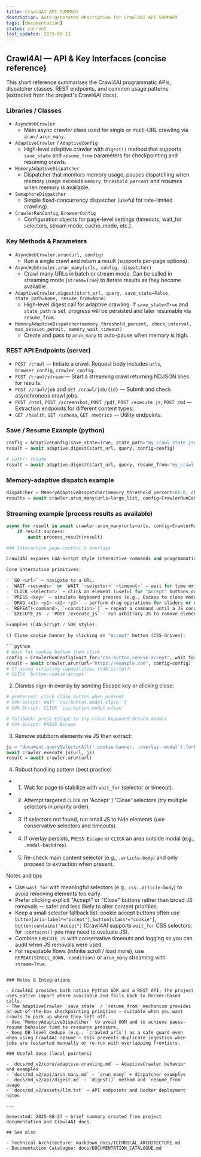 ```yaml
---
title: Crawl4AI API SUMMARY
description: Auto-generated description for Crawl4AI API SUMMARY
tags: [documentation]
status: current
last_updated: 2025-09-12
---
```


## Crawl4AI — API & Key Interfaces (concise reference)

This short reference summarises the Crawl4AI programmatic APIs, dispatcher classes, REST endpoints, and common usage patterns (extracted from the project's Crawl4AI docs).

### Libraries / Classes

- `AsyncWebCrawler`
  - Main async crawler class used for single or multi-URL crawling via `arun` / `arun_many`.
- `AdaptiveCrawler` / `AdaptiveConfig`
  - High-level adaptive crawler with `digest()` method that supports `save_state` and `resume_from` parameters for checkpointing and resuming crawls.
- `MemoryAdaptiveDispatcher`
  - Dispatcher that monitors memory usage, pauses dispatching when memory usage exceeds `memory_threshold_percent` and resumes when memory is available.
- `SemaphoreDispatcher`
  - Simple fixed-concurrency dispatcher (useful for rate-limited crawling).
- `CrawlerRunConfig`, `BrowserConfig`
  - Configuration objects for page-level settings (timeouts, wait_for selectors, stream mode, cache_mode, etc.).

### Key Methods & Parameters

- `AsyncWebCrawler.arun(url, config)`
  - Run a single crawl and return a result (supports per-page options).
- `AsyncWebCrawler.arun_many(urls, config, dispatcher)`
  - Crawl many URLs in batch or stream mode. Can be called in streaming mode (`stream=True`) to iterate results as they become available.
- `AdaptiveCrawler.digest(start_url, query, save_state=False, state_path=None, resume_from=None)`
  - High-level digest call for adaptive crawling. If `save_state=True` and `state_path` is set, progress will be persisted and later resumable via `resume_from`.
- `MemoryAdaptiveDispatcher(memory_threshold_percent, check_interval, max_session_permit, memory_wait_timeout)`
  - Create and pass to `arun_many` to auto-pause when memory is high.

### REST API Endpoints (server)

- `POST /crawl` — Initiate a crawl. Request body includes `urls`, `browser_config`, `crawler_config`.
- `POST /crawl/stream` — Start a streaming crawl returning NDJSON lines for results.
- `POST /crawl/job` and `GET /crawl/job/{id}` — Submit and check asynchronous crawl jobs.
- `POST /html`, `POST /screenshot`, `POST /pdf`, `POST /execute_js`, `POST /md` — Extraction endpoints for different content types.
- `GET /health`, `GET /schema`, `GET /metrics` — Utility endpoints.

### Save / Resume Example (python)

```python
config = AdaptiveConfig(save_state=True, state_path="my_crawl_state.json")
result = await adaptive.digest(start_url, query, config=config)

# Later: resume
result = await adaptive.digest(start_url, query, resume_from="my_crawl_state.json")
```

### Memory-adaptive dispatch example

```python
dispatcher = MemoryAdaptiveDispatcher(memory_threshold_percent=80.0, check_interval=1.0, max_session_permit=15)
results = await crawler.arun_many(urls=large_list, config=CrawlerRunConfig(stream=False), dispatcher=dispatcher)
```

### Streaming example (process results as available)

```python
async for result in await crawler.arun_many(urls=urls, config=CrawlerRunConfig(stream=True), dispatcher=dispatcher):
    if result.success:
        await process_result(result)

### Interactive page-control & overlays

Crawl4AI exposes C4A-Script style interactive commands and programmatic helpers to manipulate pages before extraction — useful for closing cookie consent dialogs, sign-in overlays, modal popups, cookie banners, and other interactive UI obstacles.

Core interactive primitives:

- `GO <url>` — navigate to a URL.
- `WAIT <seconds>` or `WAIT `<selector>` <timeout>` — wait for time or for a CSS selector to appear.
- `CLICK <selector>` — click an element (useful for "Accept" buttons on cookie popups).
- `PRESS <key>` — simulate keyboard presses (e.g., Escape to close modals).
- `DRAG <x1> <y1> <x2> <y2>` — perform drag operations for sliders or custom dismiss gestures.
- `REPEAT(<command>, `<condition>`)` — repeat a command until a JS condition is met (helpful for infinite-scroll or load-more flows).
- `EXECUTE_JS` / `POST /execute_js` — run arbitrary JS to remove elements or change page state.

Examples (C4A-Script / SDK style):

1) Close cookie banner by clicking an "Accept" button (CSS-driven):

```python
# Wait for cookie button then click
config = CrawlerRunConfig(wait_for="css:button.cookie-accept", wait_for_timeout=8000)
result = await crawler.arun(url="https://example.com", config=config)
# If using scripting capabilities (C4A script):
# CLICK `button.cookie-accept`
```

2) Dismiss sign-in overlay by sending Escape key or clicking close:

```python
# preferred: click close button when present
# C4A-Script: WAIT `css:button.modal-close` 5
# C4A-Script: CLICK `css:button.modal-close`

# fallback: press Escape to try close keyboard-driven modals
# C4A-Script: PRESS Escape
```

3) Remove stubborn elements via JS then extract:

```python
js = "document.querySelectorAll('.cookie-banner, .overlay--modal').forEach(e => e.remove())"
await crawler.execute_js(url, js)
result = await crawler.arun(url)
```

4) Robust handling pattern (best practice)

- 1) Wait for page to stabilize with `wait_for` (selector or timeout).
- 2) Attempt targeted `CLICK` on 'Accept' / 'Close' selectors (try multiple selectors in priority order).
- 3) If selectors not found, run small JS to hide elements (use conservative selectors and timeouts).
- 4) If overlay persists, `PRESS Escape` or `CLICK` an area outside modal (e.g., `.modal-backdrop`).
- 5) Re-check main content selector (e.g., `.article-body`) and only proceed to extraction when present.

Notes and tips

- Use `wait_for` with meaningful selectors (e.g., `css:.article-body`) to avoid removing elements too early.
- Prefer clicking explicit "Accept" or "Close" buttons rather than broad JS removals — safer and less likely to alter content priorities.
- Keep a small selector fallback list: cookie accept buttons often use `button[aria-label*="accept"]`, `button[class*="cookie"]`, `button:contains("Accept")` (Crawl4AI supports `wait_for` CSS selectors; for `:contains()` you may need to evaluate JS).
- Combine `EXECUTE_JS` with conservative timeouts and logging so you can audit when JS removals were used.
- For repeatable flows (infinite scroll / load more), use `REPEAT(SCROLL_DOWN, condition)` or `arun_many` streaming with `stream=True`.

```

### Notes & Integrations

- Crawl4AI provides both native Python SDK and a REST API; the project uses native import where available and falls back to Docker-based calls.
- The AdaptiveCrawler `save_state` / `resume_from` mechanism provides an out-of-the-box checkpointing primitive — suitable when you want crawls to pick up where they left off.
- Use `MemoryAdaptiveDispatcher` to avoid OOM and to achieve pause-resume behavior tied to resource pressure.
- Keep DB-level dedupe (e.g., `crawled_urls`) as a safe guard even when using Crawl4AI resume — this prevents duplicate ingestion when jobs are restarted manually or re-run with overlapping frontiers.

### Useful docs (local pointers)

- `docs/md_v2/core/adaptive-crawling.md` — AdaptiveCrawler behavior and examples
- `docs/md_v2/api/arun_many.md` — `arun_many` + dispatcher examples
- `docs/md_v2/api/digest.md` — `digest()` method and `resume_from` usage
- `docs/md_v2/assets/llm.txt` — API endpoints and Docker deployment notes

---

Generated: 2025-08-27 — brief summary created from project documentation and Crawl4AI docs.

## See also

- Technical Architecture: markdown_docs/TECHNICAL_ARCHITECTURE.md
- Documentation Catalogue: docs/DOCUMENTATION_CATALOGUE.md


